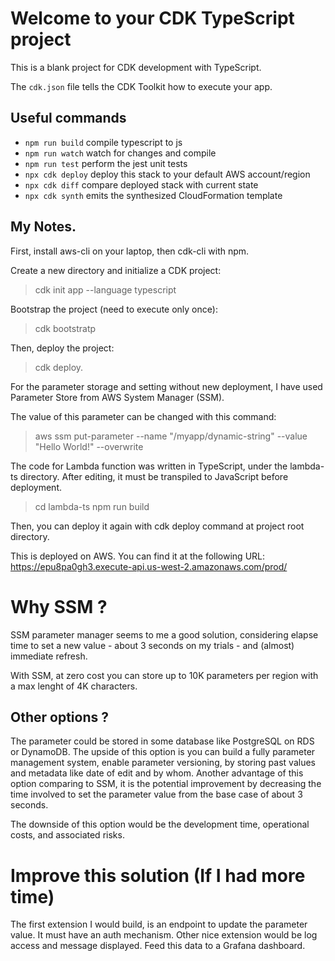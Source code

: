 # Welcome to your CDK TypeScript project

This is a blank project for CDK development with TypeScript.

The `cdk.json` file tells the CDK Toolkit how to execute your app.

## Useful commands

* `npm run build`   compile typescript to js
* `npm run watch`   watch for changes and compile
* `npm run test`    perform the jest unit tests
* `npx cdk deploy`  deploy this stack to your default AWS account/region
* `npx cdk diff`    compare deployed stack with current state
* `npx cdk synth`   emits the synthesized CloudFormation template


## My Notes.

First, install aws-cli on your laptop, then cdk-cli with npm. 

Create a new directory and initialize a CDK project:
> cdk init app --language typescript

Bootstrap the project (need to execute only once):
> cdk bootstratp

Then, deploy the project:
> cdk deploy.

For the parameter storage and setting without new deployment,
I have used Parameter Store from AWS System Manager (SSM). 

The value of this parameter can be changed with this command:
> aws ssm put-parameter --name "/myapp/dynamic-string" --value "Hello World\!" --overwrite

The code for Lambda function was written in TypeScript, under the lambda-ts directory.
After editing, it must be transpiled to JavaScript before deployment.
> cd lambda-ts
> npm run build

Then, you can deploy it again with cdk deploy command at project root directory.

This is deployed on AWS. You can find it at the following URL: 
https://epu8pa0gh3.execute-api.us-west-2.amazonaws.com/prod/

# Why SSM ? 
SSM parameter manager seems to me a good solution, considering elapse time to set a
new value - about 3 seconds on my trials - and (almost) immediate refresh.

With SSM, at zero cost you can store up to 10K parameters per region with a max lenght
of 4K characters. 

## Other options ?
The parameter could be stored in some database like PostgreSQL on RDS or DynamoDB.
The upside of this option is you can build a fully parameter management system,
enable parameter versioning, by storing past values and metadata like date of edit
and by whom. Another advantage of this option comparing to SSM, it is the potential
improvement by decreasing the time involved to set the parameter value from the base
case of about 3 seconds.

The downside of this option would be the development time, operational costs, and associated risks. 

# Improve this solution (If I had more time)
The first extension I would build, is an endpoint to update the parameter value. It must have
an auth mechanism. 
Other nice extension would be log access and message displayed. Feed this data to a Grafana dashboard.